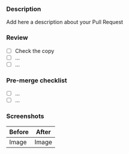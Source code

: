 ### Description

Add here a description about your Pull Request

### Review

- [ ] Check the copy
- [ ] ...
- [ ] ...

### Pre-merge checklist

- [ ] ...
- [ ] ...

### Screenshots

| Before | After |
| ------ | ----- |
| Image  | Image |

